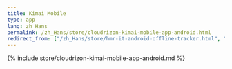 ```yaml
---
title: Kimai Mobile
type: app 
lang: zh_Hans
permalink: /zh_Hans/store/cloudrizon-kimai-mobile-app-android.html
redirect_from: ["/zh_Hans/store/hmr-it-android-offline-tracker.html", "/zh_Hans/store/mr-software-android-offline-tracker.md"]
---
```


{% include store/cloudrizon-kimai-mobile-app-android.md %}
